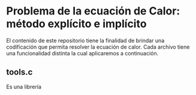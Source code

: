 # Problema de la ecuación de Calor: método explícito e implícito
El contenido de este repositorio tiene la finalidad de brindar una codificación que permita resolver la ecuación de calor. Cada archivo tiene una funcionalidad distinta la cual aplicaremos a continuación.
## tools.c
Es una librería
